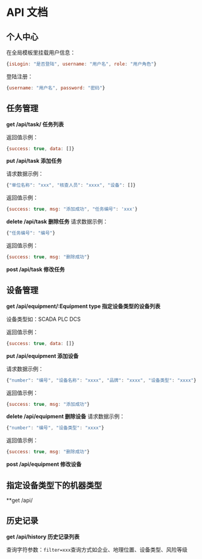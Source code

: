 # API 文档

## 个人中心

在全局模板里挂载用户信息：

```js
{isLogin: "是否登陆", username: "用户名", role: "用户角色"}
```

登陆注册：

```js
{username: "用户名", password: "密码"}
```

## 任务管理

**get /api/task/ 任务列表**

返回值示例：
```js
{success: true, data: []}
```

**put /api/task 添加任务**

请求数据示例：
```js
{"单位名称": "xxx", "核查人员": "xxxx", "设备": []}
```

返回值示例：
```js
{success: true, msg: "添加成功", "任务编号": 'xxx'}
```

**delete /api/task 删除任务**
请求数据示例：
```js
{"任务编号": "编号"}
```

返回值示例：
```js
{success: true, msg: "删除成功"}
```

**post /api/task 修改任务**

## 设备管理
**get /api/equipment/:Equipment type 指定设备类型的设备列表**

设备类型如：SCADA PLC DCS

返回值示例：
```js
{success: true, data: []}
```

**put /api/equipment 添加设备**

请求数据示例：
```js
{"number": "编号", "设备名称": "xxxx", "品牌": "xxxx", "设备类型": "xxxx"}
```

返回值示例：
```js
{success: true, msg: "添加成功"}
```

**delete /api/equipment 删除设备**
请求数据示例：
```js
{"number": "编号", "设备类型": "xxxx"}
```

返回值示例：
```js
{success: true, msg: "删除成功"}
```

**post /api/equipment 修改设备**

## 指定设备类型下的机器类型

**get /api/

## 历史记录

**get /api/history 历史记录列表**

查询字符参数：`filter=xxx`查询方式如企业、地理位置、设备类型、风险等级